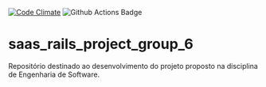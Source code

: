 [![Code Climate](https://codeclimate.com/github/Marcus-vinicius-pcs/saas_rails_project_group_6.png)](https://codeclimate.com/github/Marcus-vinicius-pcs/saas_rails_project_group_6)
![Github Actions Badge](https://github.com/Marcus-vinicius-pcs/saas_rails_project_group_6/actions/workflows/rubyonrails.yaml/badge.svg?branch=main)


# saas_rails_project_group_6
Repositório destinado ao desenvolvimento do projeto proposto na disciplina de Engenharia de Software.
